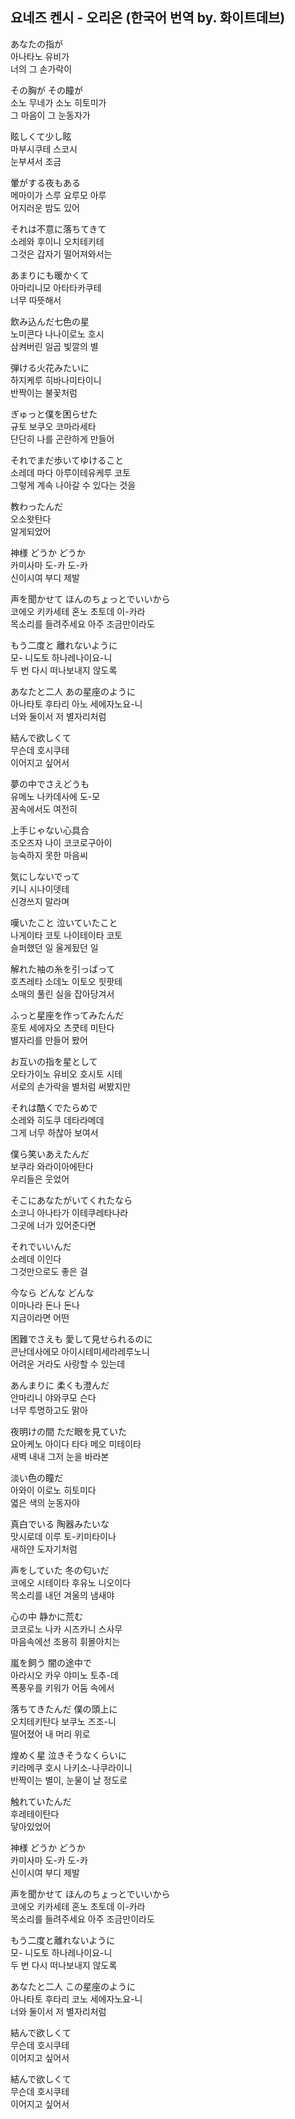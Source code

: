 ## 요네즈 켄시 - 오리온 (한국어 번역 by. 화이트데브)

あなたの指が  
아나타노 유비가  
너의 그 손가락이  
  
その胸が その瞳が  
소노 무네가 소노 히토미가  
그 마음이 그 눈동자가  
  
眩しくて少し眩  
마부시쿠테 스코시  
눈부셔서 조금  
  
暈がする夜もある  
메마이가 스루 요루모 아루  
어지러운 밤도 있어  
  
それは不意に落ちてきて  
소레와 후이니 오치테키테  
그것은 갑자기 떨어져와서는  
  
あまりにも暖かくて  
아마리니모 아타타카쿠테  
너무 따뜻해서  
  
飲み込んだ七色の星  
노미콘다 나나이로노 호시  
삼켜버린 일곱 빛깔의 별  
  
弾ける火花みたいに  
하지케루 히바나미타이니  
반짝이는 불꽃처럼  
  
ぎゅっと僕を困らせた  
규토 보쿠오 코마라세타  
단단히 나를 곤란하게 만들어  
  
それでまだ歩いてゆけること  
소레데 마다 아루이테유케루 코토  
그렇게 계속 나아갈 수 있다는 것을  
  
教わったんだ  
오소왓탄다  
알게되었어  
  
神様 どうか どうか  
카미사마 도-카 도-카  
신이시여 부디 제발  
  
声を聞かせて ほんのちょっとでいいから  
코에오 키카세테 혼노 초토데 이-카라  
목소리를 들려주세요 아주 조금만이라도  
  
もう二度と 離れないように  
모- 니도토 하나레나이요-니  
두 번 다시 떠나보내지 않도록  
  
あなたと二人 あの星座のように  
아나타토 후타리 아노 세에자노요-니  
너와 둘이서 저 별자리처럼  
  
結んで欲しくて  
무슨데 호시쿠테  
이어지고 싶어서  
  
夢の中でさえどうも  
유메노 나카데사에 도-모  
꿈속에서도 여전히  
  
上手じゃない心具合  
조오즈자 나이 코코로구아이  
능숙하지 못한 마음씨  
  
気にしないでって  
키니 시나이뎃테  
신경쓰지 말라며  
  
嘆いたこと 泣いていたこと  
나게이타 코토 나이테이타 코토  
슬퍼했던 일 울게됬던 일  
  
解れた袖の糸を引っぱって  
호츠레타 소데노 이토오 힛팟테  
소매의 풀린 실을 잡아당겨서  
  
ふっと星座を作ってみたんだ  
훗토 세에자오 츠쿳테 미탄다  
별자리를 만들어 봤어  
  
お互いの指を星として  
오타가이노 유비오 호시토 시테  
서로의 손가락을 별처럼 써봤지만  
  
それは酷くでたらめで  
소레와 히도쿠 데타라메데  
그게 너무 하찮아 보여서  
  
僕ら笑いあえたんだ  
보쿠라 와라이아에탄다  
우리들은 웃었어  
  
そこにあなたがいてくれたなら  
소코니 아나타가 이테쿠레타나라  
그곳에 너가 있어준다면  
  
それでいいんだ  
소레데 이인다  
그것만으로도 좋은 걸  
  
今なら どんな どんな  
이마나라 돈나 돈나  
지금이라면 어떤  
  
困難でさえも 愛して見せられるのに  
콘난데사에모 아이시테미세라레루노니  
어려운 거라도 사랑할 수 있는데  
  
あんまりに 柔くも澄んだ  
안마리니 야와쿠모 슨다  
너무 투명하고도 맑아  
  
夜明けの間 ただ眼を見ていた  
요아케노 아이다 타다 메오 미테이타  
새벽 내내 그저 눈을 바라본  
  
淡い色の瞳だ  
아와이 이로노 히토미다  
엷은 색의 눈동자야  
  
真白でいる 陶器みたいな  
맛시로데 이루 토-키미타이나  
새하얀 도자기처럼  
  
声をしていた 冬の匂いだ  
코에오 시테이타 후유노 니오이다  
목소리를 내던 겨울의 냄새야  
  
心の中 静かに荒む  
코코로노 나카 시즈카니 스사무  
마음속에선 조용히 휘몰아치는  
  
嵐を飼う 闇の途中で  
아라시오 카우 야미노 토추-데  
폭풍우를 키워가 어둠 속에서  
  
落ちてきたんだ 僕の頭上に  
오치테키탄다 보쿠노 즈조-니  
떨어졌어 내 머리 위로  
  
煌めく星 泣きそうなくらいに  
키라메쿠 호시 나키소-나쿠라이니  
반짝이는 별이, 눈물이 날 정도로  
  
触れていたんだ  
후레테이탄다  
닿아있었어  
  
神様 どうか どうか  
카미사마 도-카 도-카  
신이시여 부디 제발  
  
声を聞かせて ほんのちょっとでいいから  
코에오 키카세테 혼노 초토데 이-카라  
목소리를 들려주세요 아주 조금만이라도  
  
もう二度と離れないように  
모- 니도토 하나레나이요-니  
두 번 다시 떠나보내지 않도록  
  
あなたと二人 この星座のように  
아나타토 후타리 코노 세에자노요-니  
너와 둘이서 저 별자리처럼  
  
結んで欲しくて  
무슨데 호시쿠테  
이어지고 싶어서  
  
結んで欲しくて  
무슨데 호시쿠테  
이어지고 싶어서  
